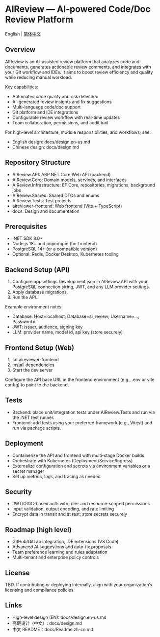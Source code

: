 AIReview — AI-powered Code/Doc Review Platform
================================================

English | [简体中文](docs/README.zh-cn.md)

## Overview

AIReview is an AI-assisted review platform that analyzes code and documents, generates actionable review comments, and integrates with your Git workflow and IDEs. It aims to boost review efficiency and quality while reducing manual workload.

Key capabilities:
- Automated code quality and risk detection
- AI-generated review insights and fix suggestions
- Multi-language code/doc support
- Git platform and IDE integrations
- Configurable review workflow with real-time updates
- Team collaboration, permissions, and audit trail

For high-level architecture, module responsibilities, and workflows, see:
- English design: docs/design.en-us.md
- Chinese design: docs/design.md

## Repository Structure

- AIReview.API: ASP.NET Core Web API (backend)
- AIReview.Core: Domain models, services, and interfaces
- AIReview.Infrastructure: EF Core, repositories, migrations, background jobs
- AIReview.Shared: Shared DTOs and enums
- AIReview.Tests: Test projects
- aireviewer-frontend: Web frontend (Vite + TypeScript)
- docs: Design and documentation

## Prerequisites

- .NET SDK 8.0+
- Node.js 18+ and pnpm/npm (for frontend)
- PostgreSQL 14+ (or a compatible version)
- Optional: Redis, Docker Desktop, Kubernetes tooling

## Backend Setup (API)

1) Configure appsettings.Development.json in AIReview.API with your PostgreSQL connection string, JWT, and any LLM provider settings.
2) Apply database migrations.
3) Run the API.

Example environment notes:
- Database: Host=localhost; Database=ai_review; Username=...; Password=...
- JWT: issuer, audience, signing key
- LLM: provider name, model id, api key (store securely)

## Frontend Setup (Web)

1) cd aireviewer-frontend
2) Install dependencies
3) Start the dev server

Configure the API base URL in the frontend environment (e.g., .env or vite config) to point to the backend.

## Tests

- Backend: place unit/integration tests under AIReview.Tests and run via the .NET test runner.
- Frontend: add tests using your preferred framework (e.g., Vitest) and run via package scripts.

## Deployment

- Containerize the API and frontend with multi-stage Docker builds
- Orchestrate with Kubernetes (Deployment/Service/Ingress)
- Externalize configuration and secrets via environment variables or a secret manager
- Set up metrics, logs, and tracing as needed

## Security

- JWT/OIDC-based auth with role- and resource-scoped permissions
- Input validation, output encoding, and rate limiting
- Encrypt data in transit and at rest; store secrets securely

## Roadmap (high level)

- GitHub/GitLab integration, IDE extensions (VS Code)
- Advanced AI suggestions and auto-fix proposals
- Team preference learning and rules adaptation
- Multi-tenant and enterprise policy controls

## License

TBD. If contributing or deploying internally, align with your organization’s licensing and compliance policies.

## Links

- High-level design (EN): docs/design.en-us.md
- 高层设计（中文）: docs/design.md
- 中文 README：docs/Readme.zh-cn.md
